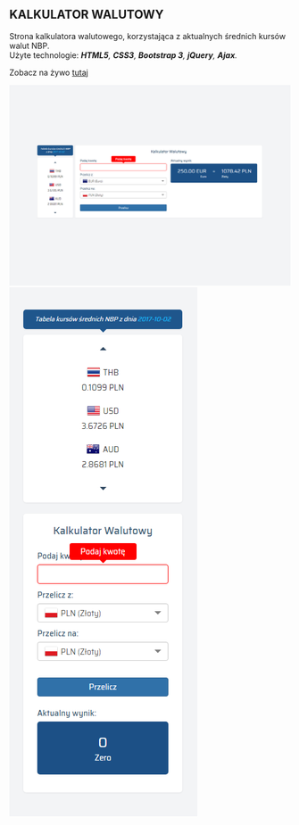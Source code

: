 ## KALKULATOR WALUTOWY
Strona kalkulatora walutowego, korzystająca z aktualnych średnich kursów walut NBP.  
 Użyte technologie: ___HTML5__, __CSS3__, __Bootstrap 3__, __jQuery__, __Ajax__._

Zobacz na żywo [tutaj](https://dabrovsky.github.io/Kalkulator_Walutowy/)

![layout](img/preview.png)
![layout](img/preview_mobile.png)

